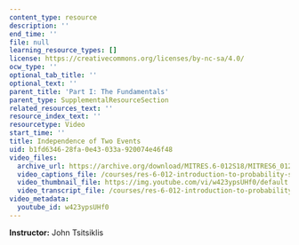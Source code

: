```yaml
---
content_type: resource
description: ''
end_time: ''
file: null
learning_resource_types: []
license: https://creativecommons.org/licenses/by-nc-sa/4.0/
ocw_type: ''
optional_tab_title: ''
optional_text: ''
parent_title: 'Part I: The Fundamentals'
parent_type: SupplementalResourceSection
related_resources_text: ''
resource_index_text: ''
resourcetype: Video
start_time: ''
title: Independence of Two Events
uid: b1fd6346-28fa-0e43-033a-920074e46f48
video_files:
  archive_url: https://archive.org/download/MITRES.6-012S18/MITRES6_012S18_L03-03_300k.mp4
  video_captions_file: /courses/res-6-012-introduction-to-probability-spring-2018/fe2bbc14662150d8b05d5bfd3acd77dd_w423ypsUHf0.vtt
  video_thumbnail_file: https://img.youtube.com/vi/w423ypsUHf0/default.jpg
  video_transcript_file: /courses/res-6-012-introduction-to-probability-spring-2018/b055f97edfbcec06c9092c2e0a6af712_w423ypsUHf0.pdf
video_metadata:
  youtube_id: w423ypsUHf0
---
```


**Instructor:** John Tsitsiklis

